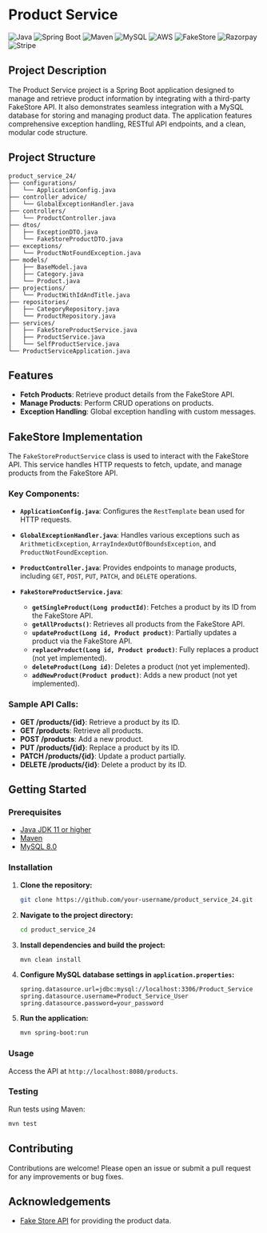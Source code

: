 
# Product Service

![Java](https://img.shields.io/badge/Java-ED8B00?style=for-the-badge&logo=java&logoColor=white)
![Spring Boot](https://img.shields.io/badge/Spring_Boot-6DB33F?style=for-the-badge&logo=spring-boot&logoColor=white)
![Maven](https://img.shields.io/badge/Maven-C71A36?style=for-the-badge&logo=apache-maven&logoColor=white)
![MySQL](https://img.shields.io/badge/MySQL-4479A1?style=for-the-badge&logo=mysql&logoColor=white)
![AWS](https://img.shields.io/badge/AWS-232F3E?style=for-the-badge&logo=amazon-aws&logoColor=white)
![FakeStore](https://img.shields.io/badge/FakeStore-FF4500?style=for-the-badge&logo=fakestore&logoColor=white)
![Razorpay](https://img.shields.io/badge/Razorpay-02042B?style=for-the-badge&logo=razorpay&logoColor=white)
![Stripe](https://img.shields.io/badge/Stripe-008CDD?style=for-the-badge&logo=stripe&logoColor=white)

## Project Description

The Product Service project is a Spring Boot application designed to manage and retrieve product information by integrating with a third-party FakeStore API. It also demonstrates seamless integration with a MySQL database for storing and managing product data. The application features comprehensive exception handling, RESTful API endpoints, and a clean, modular code structure.

## Project Structure

```plaintext
product_service_24/
├── configurations/
│   └── ApplicationConfig.java
├── controller_advice/
│   └── GlobalExceptionHandler.java
├── controllers/
│   └── ProductController.java
├── dtos/
│   ├── ExceptionDTO.java
│   └── FakeStoreProductDTO.java
├── exceptions/
│   └── ProductNotFoundException.java
├── models/
│   ├── BaseModel.java
│   ├── Category.java
│   └── Product.java
├── projections/
│   └── ProductWithIdAndTitle.java
├── repositories/
│   ├── CategoryRepository.java
│   └── ProductRepository.java
├── services/
│   ├── FakeStoreProductService.java
│   ├── ProductService.java
│   └── SelfProductService.java
└── ProductServiceApplication.java

```

## Features

- **Fetch Products**: Retrieve product details from the FakeStore API.
- **Manage Products**: Perform CRUD operations on products.
- **Exception Handling**: Global exception handling with custom messages.


## FakeStore Implementation

The `FakeStoreProductService` class is used to interact with the FakeStore API. This service handles HTTP requests to fetch, update, and manage products from the FakeStore API.

### Key Components:

- **`ApplicationConfig.java`**: Configures the `RestTemplate` bean used for HTTP requests.
  
- **`GlobalExceptionHandler.java`**: Handles various exceptions such as `ArithmeticException`, `ArrayIndexOutOfBoundsException`, and `ProductNotFoundException`.

- **`ProductController.java`**: Provides endpoints to manage products, including `GET`, `POST`, `PUT`, `PATCH`, and `DELETE` operations.

- **`FakeStoreProductService.java`**:
  - **`getSingleProduct(Long productId)`**: Fetches a product by its ID from the FakeStore API.
  - **`getAllProducts()`**: Retrieves all products from the FakeStore API.
  - **`updateProduct(Long id, Product product)`**: Partially updates a product via the FakeStore API.
  - **`replaceProduct(Long id, Product product)`**: Fully replaces a product (not yet implemented).
  - **`deleteProduct(Long id)`**: Deletes a product (not yet implemented).
  - **`addNewProduct(Product product)`**: Adds a new product (not yet implemented).


### Sample API Calls:

- **GET /products/{id}**: Retrieve a product by its ID.
- **GET /products**: Retrieve all products.
- **POST /products**: Add a new product.
- **PUT /products/{id}**: Replace a product by its ID.
- **PATCH /products/{id}**: Update a product partially.
- **DELETE /products/{id}**: Delete a product by its ID.

## Getting Started

### Prerequisites

- [Java JDK 11 or higher](https://www.oracle.com/java/technologies/javase-jdk11-downloads.html)
- [Maven](https://maven.apache.org/)
- [MySQL 8.0](https://dev.mysql.com/downloads/mysql/)



### Installation

1. **Clone the repository:**

    ```bash
    git clone https://github.com/your-username/product_service_24.git
    ```

2. **Navigate to the project directory:**

    ```bash
    cd product_service_24
    ```

3. **Install dependencies and build the project:**

    ```bash
    mvn clean install
    ```

4. **Configure MySQL database settings in `application.properties`:**

    ```properties
    spring.datasource.url=jdbc:mysql://localhost:3306/Product_Service
    spring.datasource.username=Product_Service_User
    spring.datasource.password=your_password
    ```

5. **Run the application:**

    ```bash
    mvn spring-boot:run
    ```

### Usage

Access the API at `http://localhost:8080/products`.

### Testing

Run tests using Maven:

```bash
mvn test
 ```

   

## Contributing

Contributions are welcome! Please open an issue or submit a pull request for any improvements or bug fixes.


## Acknowledgements

- [Fake Store API](https://fakestoreapi.com) for providing the product data.
